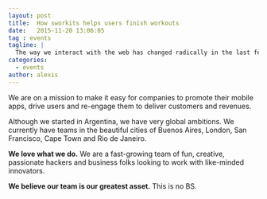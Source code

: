 ```yaml
---
layout: post
title:  How sworkits helps users finish workouts
date:   2015-11-20 13:06:05
tag : events
tagline: |
  The way we interact with the web has changed radically in the last few years. Not so long ago, in a galaxy around the corner, our phones were really really dumb.
categories:
  - events
author: alexis
---
```


We are on a mission to make it easy for companies to promote their mobile apps, drive users and re-engage them to deliver customers and revenues.

Although we started in Argentina, we have very global ambitions. We currently have teams in the beautiful cities of Buenos Aires, London, San Francisco, Cape Town and Rio de Janeiro.

**We love what we do.** We are a fast-growing team of fun, creative, passionate hackers and business folks looking to work with like-minded innovators.

**We believe our team is our greatest asset.** This is no BS.
